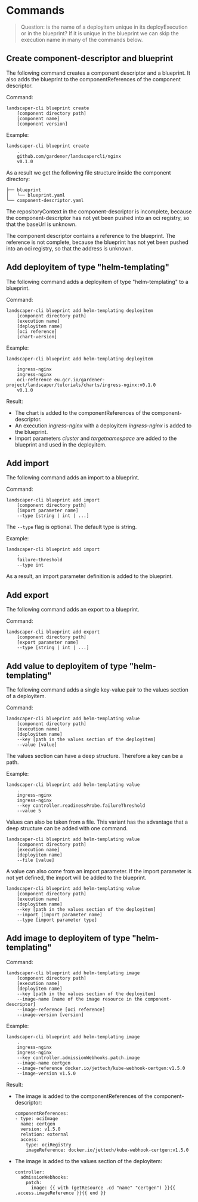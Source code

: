 # Commands

> Question: is the name of a deployitem unique in its deployExecution or in the blueprint? If it is unique in the blueprint we can skip the execution name in many of the commands below.

## Create component-descriptor and blueprint

The following command creates a component descriptor and a blueprint. It also adds the blueprint to the componentReferences of the component descriptor.

Command:

```
landscaper-cli blueprint create
    [component directory path]
    [component name]
    [component version]
```

Example:

```
landscaper-cli blueprint create
    .
    github.com/gardener/landscapercli/nginx
    v0.1.0
```

As a result we get the following file structure inside the component directory:

```
├── blueprint
│   └── blueprint.yaml
└── component-descriptor.yaml
```

The repositoryContext in the component-descriptor is incomplete, because the component-descriptor has not yet been pushed into an oci registry, so that the baseUrl is unknown.

The component descriptor contains a reference to the blueprint. The reference is not complete, because the blueprint has not yet been pushed into an oci registry, so that the address is unknown. 

## Add deployitem of type "helm-templating"

The following command adds a deployitem of type "helm-templating" to a blueprint.

Command:

```
landscaper-cli blueprint add helm-templating deployitem
    [component directory path]
    [execution name]
    [deployitem name]
    [oci reference]
    [chart-version]
```

Example:

```
landscaper-cli blueprint add helm-templating deployitem
    .
    ingress-nginx
    ingress-nginx
    oci-reference eu.gcr.io/gardener-project/landscaper/tutorials/charts/ingress-nginx:v0.1.0
    v0.1.0
```

Result:

- The chart is added to the componentReferences of the component-descriptor.
- An execution *ingress-nginx* with a deployitem *ingress-nginx* is added to the blueprint. 
- Import parameters *cluster* and *targetnamespace* are added to the blueprint and used in the deployitem.

## Add import

The following command adds an import to a blueprint.

Command:

```
landscaper-cli blueprint add import
    [component directory path]
    [import parameter name]
    --type [string | int | ...]
```

The `--type` flag is optional. The default type is string.

Example:

```
landscaper-cli blueprint add import
    .
    failure-threshold
    --type int
```

As a result, an import parameter definition is added to the blueprint.

## Add export

The following command adds an export to a blueprint.

Command:

```
landscaper-cli blueprint add export
    [component directory path]
    [export parameter name]
    --type [string | int | ...]
```

## Add value to deployitem of type "helm-templating"

The following command adds a single key-value pair to the values section of a deployitem.

Command:

```
landscaper-cli blueprint add helm-templating value 
    [component directory path]
    [execution name]
    [deployitem name]
    --key [path in the values section of the deployitem]
    --value [value]
```

The values section can have a deep structure. Therefore a key can be a path.

Example:

```
landscaper-cli blueprint add helm-templating value
    .
    ingress-nginx
    ingress-nginx
    --key controller.readinessProbe.failureThreshold
    --value 5
```

Values can also be taken from a file. This variant has the advantage that a deep structure can be added with one command. 

````
landscaper-cli blueprint add helm-templating value
    [component directory path]
    [execution name]
    [deployitem name]
    --file [value]
````

A value can also come from an import parameter. If the import parameter is not yet defined, the import will be added to the blueprint.

```
landscaper-cli blueprint add helm-templating value
    [component directory path]
    [execution name]
    [deployitem name]
    --key [path in the values section of the deployitem]
    --import [import parameter name]
    --type [import parameter type]
```

## Add image to deployitem of type "helm-templating"

Command:

```
landscaper-cli blueprint add helm-templating image
    [component directory path]
    [execution name]
    [deployitem name]
    --key [path in the values section of the deployitem]
    --image-name [name of the image resource in the component-descriptor]
    --image-reference [oci reference]
    --image-version [version]
```

Example:

```
landscaper-cli blueprint add helm-templating image
    .
    ingress-nginx
    ingress-nginx
    --key controller.admissionWebhooks.patch.image
    --image-name certgen
    --image-reference docker.io/jettech/kube-webhook-certgen:v1.5.0
    --image-version v1.5.0
```

Result:

- The image is added to the componentReferences of the component-descriptor:

  ```
  componentReferences:
  - type: ociImage
    name: certgen
    version: v1.5.0
    relation: external
    access:
      type: ociRegistry
      imageReference: docker.io/jettech/kube-webhook-certgen:v1.5.0
  ```

- The image is added to the values section of the deployitem:

  ```
  controller:
    admissionWebhooks:
      patch:
        image: {{ with (getResource .cd "name" "certgen") }}{{ .access.imageReference }}{{ end }}
  ```

  
